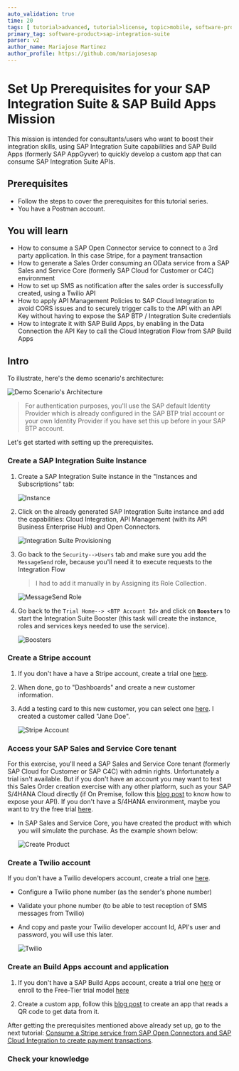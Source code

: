```yaml
---
auto_validation: true
time: 20
tags: [ tutorial>advanced, tutorial>license, topic>mobile, software-product>sap-integration-suite, software-product>cloud-integration, software-product>open-connectors, software-product>api-management, software-product>sap-appgyver, software-product>build, software-product>sap-business-technology-platform, tutorial>free-tier ]
primary_tag: software-product>sap-integration-suite
parser: v2
author_name: Mariajose Martinez
author_profile: https://github.com/mariajosesap
---
```

# Set Up Prerequisites for your SAP Integration Suite & SAP Build Apps Mission
<!-- description --> This mission is intended for consultants/users who want to boost their integration skills, using SAP Integration Suite capabilities and SAP Build Apps (formerly SAP AppGyver) to quickly develop a custom app that can consume SAP Integration Suite APIs. 

## Prerequisites

 - Follow the steps to cover the prerequisites for this tutorial series.
 - You have a Postman account.


## You will learn

  - How to consume a SAP Open Connector service to connect to a 3rd party application. In this case Stripe, for a payment transaction
  - How to generate a Sales Order consuming an OData service from a SAP Sales and Service Core (formerly SAP Cloud for Customer or C4C) environment
  - How to set up SMS as notification after the sales order is successfully created, using a Twilio API
  - How to apply API Management Policies to SAP Cloud Integration to avoid CORS issues and to securely trigger calls to the API with an API Key without having to expose the SAP BTP / Integration Suite credentials
  - How to integrate it with SAP Build Apps, by enabling in the Data Connection the API Key to call the Cloud Integration Flow from SAP Build Apps

## Intro

To illustrate, here's the demo scenario's architecture:

![Demo Scenario's Architecture](scenario.png)

>For authentication purposes, you'll use the SAP default Identity Provider which is already configured in the SAP BTP trial account or your own Identity Provider if you have set this up before in your SAP BTP account.

Let's get started with setting up the prerequisites.

### Create a SAP Integration Suite Instance

1.  Create a SAP Integration Suite instance in the "Instances and Subscriptions" tab:

    ![Instance](prerequisite.png)

2.  Click on the already generated SAP Integration Suite instance and add the capabilities: Cloud Integration, API Management (with its API Business Enterprise Hub) and Open Connectors.

    ![Integration Suite Provisioning](is_provisioning.png)

3.  Go back to the `Security-->Users` tab and make sure you add the `MessageSend` role, because you'll need it to execute requests to the Integration Flow
    >I had to add it manually in by Assigning its Role Collection.

    ![MessageSend Role](security.png)

4.  Go back to the `Trial Home--> <BTP Account Id>` and click on **`Boosters`** to start the Integration Suite Booster (this task will create the instance, roles and services keys needed to use the service).

    ![Boosters](Boosters.png)

### Create a Stripe account

1. If you don't have a have a Stripe account, create a trial one [here](https://stripe.com/docs/development).
2. When done, go to "Dashboards" and create a new customer information.
3. Add a testing card to this new customer, you can select one [here](https://stripe.com/docs/testing). I created a customer called "Jane Doe".

    ![Stripe Account](stripe.png)

### Access your SAP Sales and Service Core tenant

For this exercise, you'll need a SAP Sales and Service Core tenant (formerly SAP Cloud for Customer or SAP C4C) with admin rights. Unfortunately a trial isn't available. But if you don't have an account you may want to test this Sales Order creation exercise with any other platform, such as your SAP S/4HANA Cloud directly (if On Premise, follow this [blog post](https://blogs.sap.com/2022/05/09/create-purchase-orders-in-s-4hana-by-enabling-a-public-api-from-a-s-4hana-on-premise-system-using-sap-api-management-and-cloud-connector/) to know how to expose your API). If you don't have a  S/4HANA environment, maybe you want to try the free trial [here](https://www.sap.com/products/s4hana-erp/trial.html).

- In SAP Sales and Service Core, you have created the product with which you will simulate the purchase. As the example shown below:

     ![Create Product](c4c.png)

### Create a Twilio account

If you don't have a Twilio developers account, create a trial one [here](https://www.twilio.com/try-twilio).


- Configure a Twilio phone number (as the sender's phone number)
- Validate your phone number (to be able to test reception of SMS messages from Twilio)
- And copy and paste your Twilio developer account Id, API's user and password, you will use this later.

    ![Twilio](twilio.png)

### Create an Build Apps account and application

1. If you don't have a SAP Build Apps account, create a trial one [here](https://www.appgyver.com/) or enroll to the Free-Tier trial model [here](https://www.sap.com/products/technology-platform/trial.html)

2. Create a custom app, follow this [blog post](https://blogs.sap.com/2022/05/08/get-data-from-a-json-object-by-scanning-a-qr-code-with-sap-appgyver/) to create an app that reads a QR code to get data from it.

After getting the prerequisites mentioned above already set up, go to the next tutorial: [Consume a Stripe service from SAP Open Connectors and SAP Cloud Integration to create payment transactions](btp-integration-suite-integral-openconnectors).

### Check your knowledge
